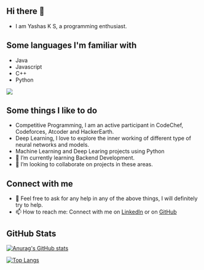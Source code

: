 ## Hi there 👋

- I am Yashas K S, a programming enthusiast.

## Some languages I'm familiar with

- Java
- Javascript
- C++
- Python

![](https://komarev.com/ghpvc/?username=Yashasks)


## Some things I like to do
- Competitive Programming, I am an active participant in CodeChef, Codeforces, Atcoder and HackerEarth.
- Deep Learning, I love to explore the inner working of different type of neural networks and models.
- Machine Learning and Deep Learing projects using Python
- 🌱 I’m currently learning Backend Development.
- 💞️ I’m looking to collaborate on projects in these areas.

## Connect with me
- 💬 Feel free to ask for any help in any of the above things, I will definitely try to help.
- 📫 How to reach me: Connect with me on [LinkedIn](https://www.linkedin.com/in/yashas-k-s) or on [GitHub](https://github.com/Yashasks/Yashasks/)


## GitHub Stats
[![Anurag's GitHub stats](https://github-readme-stats.vercel.app/api?username=Yashasks&show_icons=true&theme=tokyonight)](https://github.com/Yashasks?tab=repositories)

[![Top Langs](https://github-readme-stats.vercel.app/api/top-langs/?username=Yashasks&theme=tokyonight&langs_count=8)](https://github.com/Yashasks)



<!---
Yashasks/Yashasks is a ✨ special ✨ repository because its `README.md` (this file) appears on your GitHub profile.
You can click the Preview link to take a look at your changes.
--->
